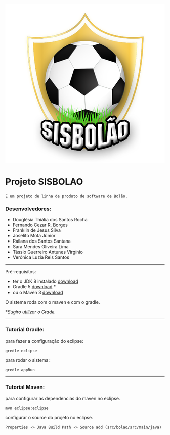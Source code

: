 ![GitHub Logo](https://raw.githubusercontent.com/tassiovirginio/bolaospl/master/src/bolao/src/main/webapp/img/logo.png)

# Projeto SISBOLAO 
	
	É um projeto de linha de produto de software de Bolão.

### Desenvolvedores: 

 - Douglésia Thiália dos Santos Rocha
 - Fernando Cezar R. Borges
 - Franklin de Jesus Silva
 - Joselito Mota Júnior
 - Railana dos Santos Santana
 - Sara Mendes Oliveira Lima
 - Tássio Guerreiro Antunes Virgínio
 - Verônica Luzia Reis Santos

---


Pré-requisitos: 
 - ter o JDK 8 instalado [download](https://www.oracle.com/technetwork/pt/java/javase/downloads/jdk8-downloads-2133151.html)
 - Gradle 5 [download](https://gradle.org/install/) *
 - ou o Maven 3 [download](https://maven.apache.org/download.cgi)
 
O sistema roda com o maven e com o gradle.

**Sugiro utilizar o Grade.*

---

### Tutorial Gradle:

para fazer a configuração do eclipse:

	gredle eclipse

para rodar o sistema:

	gredle appRun

---

### Tutorial Maven:

para configurar as dependencias do maven no eclipse.

	mvn eclipse:eclipse

configurar o source do projeto no eclipse.

	Properties -> Java Build Path -> Source add (src/bolao/src/main/java)

